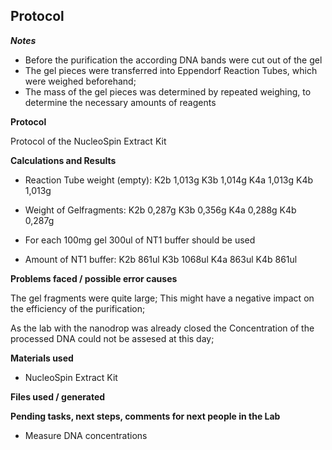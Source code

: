 ﻿---
aimtask: Purify Konstruct DNA from Agarose Gel  
protocol: "-" 
date: 2019-07-09  
participants:   Eva Neugebauer, Leon Altmann
---  

## Protocol 

_**Notes**_

-   Before the purification the according DNA bands were cut out of the gel
-   The gel pieces were transferred into Eppendorf Reaction Tubes, which were weighed beforehand;
-   The mass of the gel pieces was determined by repeated weighing, to determine the necessary amounts of reagents

  

  

  

**Protocol**

Protocol of the NucleoSpin Extract Kit

  
**Calculations and Results**

-   Reaction Tube weight (empty): K2b 1,013g K3b 1,014g K4a 1,013g K4b 1,013g
-   Weight of Gelfragments: K2b 0,287g K3b 0,356g K4a 0,288g K4b 0,287g

  

-   For each 100mg gel 300ul of NT1 buffer should be used
-   Amount of NT1 buffer:  K2b 861ul K3b 1068ul K4a 863ul K4b 861ul

  

  

  

  

**Problems faced / possible error causes**

The gel fragments were quite large; This might have a negative impact on the efficiency of the purification;

As the lab with the nanodrop was already closed the Concentration of the processed DNA could not be assesed at this day;

  

  

**Materials used**

-   NucleoSpin Extract Kit

  

  

**Files used / generated**

  

  

  

  

**Pending tasks, next steps, comments for next people in the Lab**

-   Measure DNA concentrations
